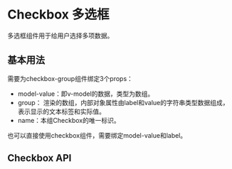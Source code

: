 # Checkbox 多选框

多选框组件用于给用户选择多项数据。

## 基本用法

需要为checkbox-group组件绑定3个props：

- model-value：即v-model的数据，类型为数组。
- group： 渲染的数组，内部对象属性由label和value的字符串类型数据组成，表示显示的文本标签和实际值。
- name：本组Checkbox的唯一标识。

也可以直接使用checkbox组件，需要绑定model-value和label。

<preview path="./checkbox-basic.vue" title="." description="."></preview>

## Checkbox API
